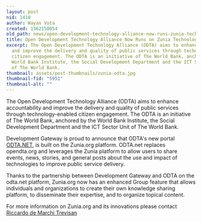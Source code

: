 ```yaml
---
layout: post
nid: 1410
author: Wayan Vota
created: 1362150054
old_path: news/open-development-technology-alliance-now-runs-zunia-technology
title: Open Development Technology Alliance Now Runs on Zunia Technology
excerpt: The Open Development Technology Alliance (ODTA) aims to enhance accountability
  and improve the delivery and quality of public services through technology-enabled
  citizen engagement. The ODTA is an initiative of The World Bank, anchored by the
  World Bank Institute, the Social Development Department and the ICT Sector Unit
  of The World Bank.
thumbnail: assets/post-thumbnails/zunia-odta.jpg
thumbnail-fid: "5951"
thumbnail-alt: ""
---
```


The Open Development Technology Alliance (ODTA) aims to enhance accountability and improve the delivery and quality of public services through technology-enabled citizen engagement. The ODTA is an initiative of The World Bank, anchored by the World Bank Institute, the Social Development Department and the ICT Sector Unit of The World Bank.

Development Gateway is proud to announce that ODTA's new portal [ODTA.NET](http://odta.net/), is built on the Zunia.org platform. ODTA.net replaces opendta.org and leverages the Zunia platform to allow users to share events, news, stories, and general posts about the use and impact of technologies to improve public service delivery.

Thanks to the partnership between Development Gateway and ODTA on the odta.net platform, Zunia.org now has an enhanced Group feature that allows individuals and organizations to create their own knowledge sharing platform, to disseminate their expertise, and to organize topical content.

For more information on Zunia.org and its innovations please contact [Riccardo de Marchi Trevisan](mailto:rdemarchi@developmentgateway.org)
